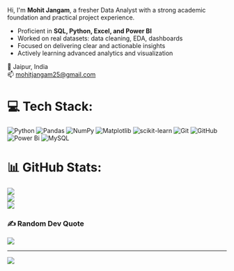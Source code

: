 

Hi, I'm **Mohit Jangam**, a fresher Data Analyst with a strong academic foundation and practical project experience.

- Proficient in **SQL, Python, Excel, and Power BI**
- Worked on real datasets: data cleaning, EDA, dashboards
- Focused on delivering clear and actionable insights
- Actively learning advanced analytics and visualization

📍 Jaipur, India  
📫 mohitjangam25@gmail.com



# 💻 Tech Stack:
![Python](https://img.shields.io/badge/python-3670A0?style=for-the-badge&logo=python&logoColor=ffdd54) ![Pandas](https://img.shields.io/badge/pandas-%23150458.svg?style=for-the-badge&logo=pandas&logoColor=white) ![NumPy](https://img.shields.io/badge/numpy-%23013243.svg?style=for-the-badge&logo=numpy&logoColor=white) ![Matplotlib](https://img.shields.io/badge/Matplotlib-%23ffffff.svg?style=for-the-badge&logo=Matplotlib&logoColor=black) ![scikit-learn](https://img.shields.io/badge/scikit--learn-%23F7931E.svg?style=for-the-badge&logo=scikit-learn&logoColor=white) ![Git](https://img.shields.io/badge/git-%23F05033.svg?style=for-the-badge&logo=git&logoColor=white) ![GitHub](https://img.shields.io/badge/github-%23121011.svg?style=for-the-badge&logo=github&logoColor=white) ![Power Bi](https://img.shields.io/badge/power_bi-F2C811?style=for-the-badge&logo=powerbi&logoColor=black) ![MySQL](https://img.shields.io/badge/mysql-%2300f.svg?style=for-the-badge&logo=mysql&logoColor=white)
# 📊 GitHub Stats:
![](https://github-readme-stats.vercel.app/api?username=mohitjangam&theme=dark&hide_border=false&include_all_commits=false&count_private=false)<br/>
![](https://nirzak-streak-stats.vercel.app/?user=mohitjangam&theme=dark&hide_border=false)<br/>
![](https://github-readme-stats.vercel.app/api/top-langs/?username=mohitjangam&theme=dark&hide_border=false&include_all_commits=false&count_private=false&layout=compact)

### ✍️ Random Dev Quote
![](https://quotes-github-readme.vercel.app/api?type=horizontal&theme=radical)

---
[![](https://visitcount.itsvg.in/api?id=mohitjangam&icon=0&color=0)](https://visitcount.itsvg.in)

<!-- Proudly created with GPRM ( https://gprm.itsvg.in ) -->
